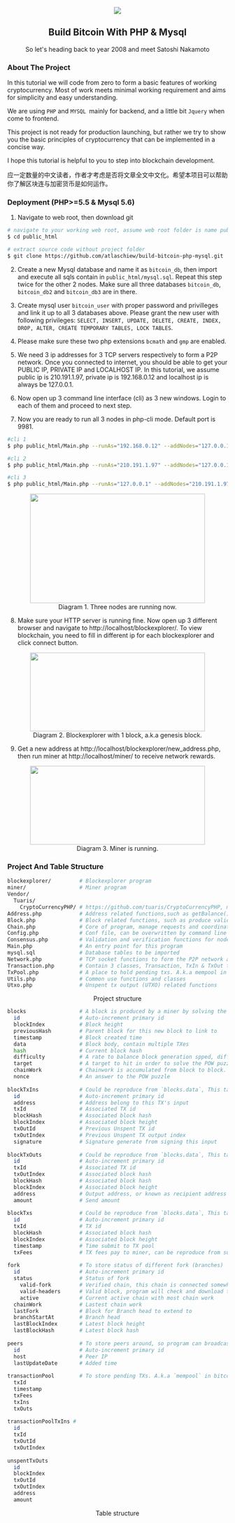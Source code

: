 <p align="center">
    <img src="https://www.btcschools.net/media/images/github/bitcoinborn.PNG"/>
    <h2 align="center">Build Bitcoin With PHP & Mysql</h2>
    <p align="center">
    So let's heading back to year 2008 and meet Satoshi Nakamoto
    </p>
</p>

### About The Project
In this tutorial we will code from zero to form a basic features of working cryptocurrency. Most of work meets minimal working requirement and aims for simplicity and easy understanding.

We are using `PHP` and `MYSQL `mainly for backend, and a little bit `Jquery` when come to frontend.

This project is not ready for production launching, but rather we try to show you the basic principles of cryptocurrency that can be implemented in a concise way.

I hope this tutorial is helpful to you to step into blockchain development.

应一定数量的中文读者，作者才考虑是否将文章全文中文化。希望本项目可以帮助你了解区块连与加密货币是如何运作。

### Deployment (PHP>=5.5 & Mysql 5.6)

1. Navigate to web root, then download git
```sh
# navigate to your working web root, assume web root folder is name public_html
$ cd public_html

# extract source code without project folder
$ git clone https://github.com/atlaschiew/build-bitcoin-php-mysql.git .
```
2. Create a new Mysql database and name it as `bitcoin_db`, then import and execute all sqls contain in `public_html/mysql.sql`. Repeat this step twice for the other 2 nodes. Make sure all three databases  `bitcoin_db`,  `bitcoin_db2` and  `bitcoin_db3` are in there.

3. Create mysql user `bitcoin_user` with proper password and privilleges and link it up to all 3 databases above. Please grant the new user with following privileges: `SELECT, INSERT, UPDATE, DELETE, CREATE, INDEX, DROP, ALTER, CREATE TEMPORARY TABLES, LOCK TABLES`.

4. Please make sure these two php extensions `bcmath` and `gmp` are enabled.

5. We need 3 ip addresses for 3 TCP servers respectively to form a P2P network. Once you connected to internet, you should be able to get your PUBLIC IP, PRIVATE IP and LOCALHOST IP. In this tutorial, we assume public ip is 210.191.1.97, private ip is 192.168.0.12 and localhost ip is always be 127.0.0.1.

6. Now open up 3 command line interface (cli) as 3 new windows. Login to each of them and proceed to next step.

7. Now you are ready to run all 3 nodes in php-cli mode. Default port is 9981.
```sh
#cli 1
$ php public_html/Main.php --runAs="192.168.0.12" --addNodes="127.0.0.1,210.191.1.97" --dbHost="localhost" --dbName="bitcoin_db" --dbUser="bitcoin_user" --dbPwd='anypassword'

#cli 2
$ php public_html/Main.php --runAs="210.191.1.97" --addNodes="127.0.0.1,192.168.0.12" --dbHost="localhost" --dbName="bitcoin_db2" --dbUser="bitcoin_user" --dbPwd='anypassword'

#cli 3
$ php public_html/Main.php --runAs="127.0.0.1" --addNodes="210.191.1.97,192.168.0.12" --dbHost="localhost" --dbName="bitcoin_db3" --dbUser="bitcoin_user" --dbPwd='anypassword'
```
<p align="center">
    <a href="https://www.btcschools.net/media/images/github/show_3_cli.PNG" target="_blank"><img src="https://www.btcschools.net/media/images/github/show_3_cli.PNG" width="400px" height="250px"></a><br/>
    Diagram 1. Three nodes are running now.
</p>

8. Make sure your HTTP server is running fine. Now open up 3 different browser and navigate to http://localhost/blockexplorer/. To view blockchain, you need to fill in different ip for each blockexplorer and click connect button.
<p align="center">
    <a href="https://www.btcschools.net/media/images/github/blockexplorer.PNG" target="_blank"><img src="https://www.btcschools.net/media/images/github/blockexplorer.PNG" width="400px" height="180px"></a><br/>
    Diagram 2. Blockexplorer with 1 block, a.k.a genesis block.
</p>

9. Get a new address at http://localhost/blockexplorer/new_address.php, then run miner at http://localhost/miner/ to receive network rewards.
<p align="center">
    <a href="https://www.btcschools.net/media/images/github/miner.PNG" target="_blank"><img src="https://www.btcschools.net/media/images/github/miner.PNG" width="400px" height="180px"></a><br/>
    Diagram 3. Miner is running.
</p>

### Project And Table Structure
```sh
blockexplorer/         # Blockexplorer program
miner/                 # Miner program
Vendor/
  Tuaris/
    CryptoCurrencyPHP/ # https://github.com/tuaris/CryptoCurrencyPHP, mainly apply for key-pair generation and signature operation
Address.php            # Address related functions,such as getBalance() and newAddress()
Block.php              # Block related functions, such as produce valid block structure
Chain.php              # Core of program, manage requests and coordinate node to work correctly
Config.php             # Conf file, can be overwritten by command line argument
Consensus.php          # Validation and verification functions for node to abide network consensus
Main.php               # An entry point for this program
mysql.sql              # Database tables to be imported
Network.php            # TCP socket functions to form the P2P network and serve RPC calling
Transaction.php        # Contain 3 classes, Transaction, TxIn & TxOut to produce valid TX strcture
TxPool.php             # A place to hold pending txs. A.k.a mempool in bitcoin
Utils.php              # Common use functions and classes
Utxo.php               # Unspent tx output (UTXO) related functions
```
<p align="center">
    Project structure
</p>

```sh
blocks                 # A block is produced by a miner by solving the POW puzzle, it contains many TXes, many blocks are linked up to form a blockchain
  id                   # Auto-increment primary id
  blockIndex           # Block height
  previousHash         # Parent block for this new block to link to
  timestamp            # Block created time
  data                 # Block body, contain multiple TXes
  hash                 # Current block hash
  difficulty           # A rate to balance block generation spped, difficulty rate down when block generation is fast or converse
  target               # A target to hit in order to solve the POW puzzle, if hash <= target then the block is mined successfully
  chainWork            # Chainwork is accumulated from block to block. New mined block will add onto the chain with most chain work.
  nonce                # An answer to the POW puzzle
  
blockTxIns             # Could be reproduce from `blocks.data`, This table is for quick query usage
  id                   # Auto-increment primary id
  address              # Address belong to this TX's input
  txId                 # Associated TX id
  blockHash            # Associated block hash
  blockIndex           # Associated block height
  txOutId              # Previous Unspent TX id
  txOutIndex           # Previous Unspent TX output index
  signature            # Signature generate from signing this input
  
blockTxOuts            # Could be reproduce from `blocks.data`, This table is for quick query usage
  id                   # Auto-increment primary id
  txId                 # Associated TX id         
  txOutIndex           # Associated block hash
  blockHash            # Associated block hash
  blockIndex           # Associated block height
  address              # Output address, or known as recipient address from end user perspective
  amount               # Send amount
  
blockTxs               # Could be reproduce from `blocks.data`, This table is for quick query usage
  id                   # Auto-increment primary id            
  txId                 # TX id
  blockHash            # Associated block hash
  blockIndex           # Associated block height
  timestamp            # Time submit to TX pool
  txFees               # TX fees pay to miner, can be reproduce from sum(total TX input amount) - sum(total TX output amount)
  
fork                   # To store status of different fork (branches)
  id                   # Auto-increment primary id   
  status               # Status of fork
    valid-fork         # Verified chain, this chain is connected somewhere to main chain.
    valid-headers      # Valid block, program will check and download the chain.
    active             # Current active chain with most chain work
  chainWork            # Lastest chain work
  lastFork             # Block for Branch head to extend to
  branchStartAt        # Branch head
  lastBlockIndex       # Latest block height
  lastBlockHash        # Latest block hash
  
peers                  # To store peers around, so program can broadcast data to all of them
  id                   # Auto-increment primary id   
  host                 # Peer IP
  lastUpdateDate       # Added time
  
transactionPool        # To store pending TXs. A.k.a `mempool` in bitcoin
  txId
  timestamp
  txFees
  txIns
  txOuts
  
transactionPoolTxIns #
  id
  txId
  txOutId
  txOutIndex
  
unspentTxOuts
  id
  blockIndex
  txOutId
  txOutIndex
  address
  amount
```
<p align="center">
    Table structure
</p>

